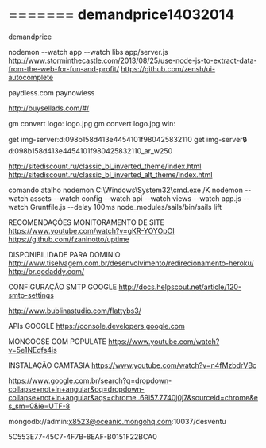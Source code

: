 
=======
demandprice14032014
===================

demandprice

nodemon --watch app --watch libs app/server.js
http://www.storminthecastle.com/2013/08/25/use-node-js-to-extract-data-from-the-web-for-fun-and-profit/
https://github.com/zensh/ui-autocomplete

paydless.com
paynowless

http://buysellads.com/#/

gm convert logo: logo.jpg
gm convert logo.jpg win:


get img-server:d:098b158d413e4454101f980425832110
get img-server:lock:d:098b158d413e4454101f980425832110_ar_w250


http://sitediscount.ru/classic_bl_inverted_theme/index.html
http://sitediscount.ru/classic_bl_inverted_alt_theme/index.html

comando atalho nodemon
C:\Windows\System32\cmd.exe /K nodemon --watch assets --watch config --watch api --watch views --watch app.js --watch Gruntfile.js --delay 100ms node_modules/sails/bin/sails lift 


RECOMENDAÇÕES 
MONITORAMENTO DE SITE
https://www.youtube.com/watch?v=gKR-YOYOpOI
https://github.com/fzaninotto/uptime

DISPONIBILIDADE PARA DOMINIO
http://www.tiselvagem.com.br/desenvolvimento/redirecionamento-heroku/
http://br.godaddy.com/

CONFIGURAÇÃO SMTP GOOGLE
http://docs.helpscout.net/article/120-smtp-settings

http://www.bublinastudio.com/flattybs3/

APIs GOOGLE
https://console.developers.google.com

MONGOOSE COM POPULATE
https://www.youtube.com/watch?v=5e1NEdfs4is

INSTALAÇÂO CAMTASIA
https://www.youtube.com/watch?v=n4fMzbdrVBc

https://www.google.com.br/search?q=dropdown-collapse+not+in+angular&oq=dropdown-collapse+not+in+angular&aqs=chrome..69i57.7740j0j7&sourceid=chrome&es_sm=0&ie=UTF-8


mongodb://admin:x8523@oceanic.mongohq.com:10037/desventu

5C553E77-45C7-4F7B-8EAF-B0151F22BCA0
